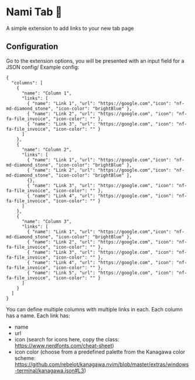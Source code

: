 # Nami Tab 🌊

A simple extension to add links to your new tab page

## Configuration

Go to the extension options, you will be presented with an input field for a JSON config/
Example config:
```
{
  "columns": [
    {
      "name": "Column 1",
      "links": [
        { "name": "Link 1", "url": "https://google.com","icon": "nf-md-diamond_stone", "icon-color": "brightBlue" },
        { "name": "Link 2", "url": "https://google.com", "icon": "nf-fa-file_invoice", "icon-color": "" },
        { "name": "Link 3", "url": "https://google.com", "icon": "nf-fa-file_invoice", "icon-color": "" }
      ]
    },
    {
      "name": "Column 2",
      "links": [
        { "name": "Link 1", "url": "https://google.com","icon": "nf-md-diamond_stone", "icon-color": "brightBlue" },
        { "name": "Link 2", "url": "https://google.com","icon": "nf-md-diamond_stone", "icon-color": "brightBlue" },
        {},
        { "name": "Link 3", "url": "https://google.com", "icon": "nf-fa-file_invoice", "icon-color": "" },
        { "name": "Link 4", "url": "https://google.com", "icon": "nf-fa-file_invoice", "icon-color": "" }
      ]
    },
    {
      "name": "Column 3",
      "links": [
        { "name": "Link 1", "url": "https://google.com","icon": "nf-md-diamond_stone", "icon-color": "brightBlue" },
        { "name": "Link 2", "url": "https://google.com", "icon": "nf-fa-file_invoice", "icon-color": "" },
        { "name": "Link 3", "url": "https://google.com", "icon": "nf-fa-file_invoice", "icon-color": "" },
        { "name": "Link 4", "url": "https://google.com", "icon": "nf-fa-file_invoice", "icon-color": "" },
        { "name": "Link 5", "url": "https://google.com", "icon": "nf-fa-file_invoice", "icon-color": "" }
      ]
    }
  ]
}
```

You can define multiple columns with multiple links in each. Each column has a name.
Each link has:
- name
- url
- icon (search for icons here, copy the class: https://www.nerdfonts.com/cheat-sheet)
- icon color (choose from a predefined palette from the Kanagawa color scheme: https://github.com/rebelot/kanagawa.nvim/blob/master/extras/windows-terminal/kanagawa.json#L3)

